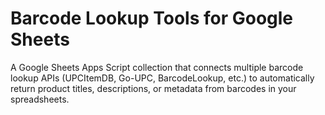 # Barcode Lookup Tools for Google Sheets
A Google Sheets Apps Script collection that connects multiple barcode lookup APIs (UPCItemDB, Go-UPC, BarcodeLookup, etc.) to automatically return product titles, descriptions, or metadata from barcodes in your spreadsheets.

